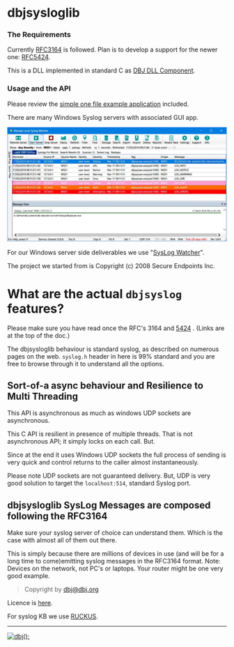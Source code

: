 
# dbjsysloglib 

### The Requirements

Currently [RFC3164](https://tools.ietf.org/html/rfc3164) is followed. Plan is to develop a support for the newer one: [RFC5424](https://tools.ietf.org/html/rfc5424).

This is a DLL implemented in standard C as [DBJ DLL Component](https://github.com/dbj-data/dbj-dll).

### Usage and the API

Please review the [simple one file example application](https://github.com/dbj-data/dbjsysloglib/blob/master/try/trydbjsyslogclient.c) included.

There are many Windows Syslog servers with associated GUI app.

![](./media/syslogwatcher.com.jpg)

For our Windows server side deliverables we use "[SysLog Watcher](https://syslogwatcher.com/)".

The project we started from is Copyright (c) 2008 Secure Endpoints Inc.


# What are the actual `dbjsyslog` features?

Please make sure you have read once the RFC's 3164 and [5424](https://tools.ietf.org/html/rfc5424) . (Links are at the top of the doc.)

The dbjsysloglib behaviour is standard syslog, as described on numerous pages on the web.
`syslog.h` header in here is 99% standard and you are free to browse through it to understand all the options.

## Sort-of-a async behaviour and Resilience to Multi Threading

This API is asynchronous as much as windows UDP sockets are asynchronous.

This C API is resilient in presence of multiple threads.  That is not asynchronous API; it simply locks on each call. But.

Since at the end it uses Windows UDP sockets the full process of sending is very quick and control returns to the caller almost instantaneously.

Please note UDP sockets are not guaranteed delivery. But, UDP is very good solution to target the `localhost:514`, standard Syslog port.


## dbjsysloglib SysLog Messages are composed following the RFC3164

Make sure your syslog server of choice can understand them. Which is the case with almost all of them out there. 

This is simply because there are millions of devices in use (and will be for a long time to come)emitting syslog messages in the RFC3164 format. Note: Devices on the network, not PC's or laptops. Your router might be one very good example.

> Copyright by dbj@dbj.org

Licence is [here](LICENSE.md).

For syslog KB we use [RUCKUS](http://docs.ruckuswireless.com/fastiron/08.0.60/fastiron-08060-monitoringguide/GUID-EE6F252D-5230-46C5-9F74-6FE6355849E9.html).

---------------------------------------------------------------------  

[![dbj();](https://dbj.org/wp-content/uploads/2015/12/cropped-dbj-icon-e1486129719897.jpg)](http://www.dbj.org "dbj")  


